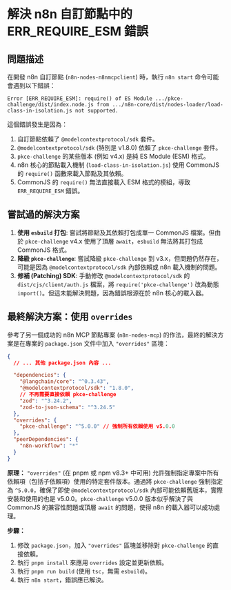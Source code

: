 # 解決 n8n 自訂節點中的 ERR_REQUIRE_ESM 錯誤

## 問題描述

在開發 n8n 自訂節點 (`n8n-nodes-n8nmcpclient`) 時，執行 `n8n start` 命令可能會遇到以下錯誤：

```
Error [ERR_REQUIRE_ESM]: require() of ES Module .../pkce-challenge/dist/index.node.js from .../n8n-core/dist/nodes-loader/load-class-in-isolation.js not supported.
```

這個錯誤發生是因為：
1.  自訂節點依賴了 `@modelcontextprotocol/sdk` 套件。
2.  `@modelcontextprotocol/sdk` (特別是 v1.8.0) 依賴了 `pkce-challenge` 套件。
3.  `pkce-challenge` 的某些版本 (例如 v4.x) 是純 ES Module (ESM) 格式。
4.  n8n 核心的節點載入機制 (`load-class-in-isolation.js`) 使用 CommonJS 的 `require()` 函數來載入節點及其依賴。
5.  CommonJS 的 `require()` 無法直接載入 ESM 格式的模組，導致 `ERR_REQUIRE_ESM` 錯誤。

## 嘗試過的解決方案

1.  **使用 `esbuild` 打包**: 嘗試將節點及其依賴打包成單一 CommonJS 檔案。但由於 `pkce-challenge` v4.x 使用了頂層 `await`，`esbuild` 無法將其打包成 CommonJS 格式。
2.  **降級 `pkce-challenge`**: 嘗試降級 `pkce-challenge` 到 v3.x，但問題仍然存在，可能是因為 `@modelcontextprotocol/sdk` 內部依賴或 n8n 載入機制的問題。
3.  **修補 (Patching) SDK**: 手動修改 `@modelcontextprotocol/sdk` 的 `dist/cjs/client/auth.js` 檔案，將 `require('pkce-challenge')` 改為動態 `import()`。但這未能解決問題，因為錯誤根源在於 n8n 核心的載入器。

## 最終解決方案：使用 `overrides`

參考了另一個成功的 n8n MCP 節點專案 (`n8n-nodes-mcp`) 的作法，最終的解決方案是在專案的 `package.json` 文件中加入 `"overrides"` 區塊：

```json
{
  // ... 其他 package.json 內容 ...

  "dependencies": {
    "@langchain/core": "^0.3.43",
    "@modelcontextprotocol/sdk": "1.8.0",
    // 不再需要直接依賴 pkce-challenge
    "zod": "^3.24.2",
    "zod-to-json-schema": "^3.24.5"
  },
  "overrides": {
    "pkce-challenge": "^5.0.0" // 強制所有依賴使用 v5.0.0
  },
  "peerDependencies": {
    "n8n-workflow": "*"
  }
}
```

**原理：**
`"overrides"` (在 pnpm 或 npm v8.3+ 中可用) 允許強制指定專案中所有依賴項（包括子依賴項）使用的特定套件版本。通過將 `pkce-challenge` 強制指定為 `^5.0.0`，確保了即使 `@modelcontextprotocol/sdk` 內部可能依賴舊版本，實際安裝和使用的也是 v5.0.0。`pkce-challenge` v5.0.0 版本似乎解決了與 CommonJS 的兼容性問題或頂層 `await` 的問題，使得 n8n 的載入器可以成功處理。

**步驟：**
1.  修改 `package.json`，加入 `"overrides"` 區塊並移除對 `pkce-challenge` 的直接依賴。
2.  執行 `pnpm install` 來應用 `overrides` 設定並更新依賴。
3.  執行 `pnpm run build` (使用 `tsc`，無需 `esbuild`)。
4.  執行 `n8n start`，錯誤應已解決。
